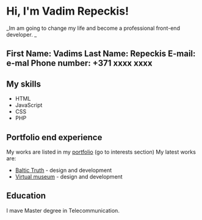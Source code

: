 # Hi, I'm Vadim Repeckis!

_Im am going to change my life and become a professional front-end developer. _

**First Name:** Vadims 
**Last Name:** Repeckis
**E-mail:** e-mal
**Phone number:** +371 xxxx xxxx
---

## My skills
- HTML
- JavaScript
- CSS
- PHP

## Portfolio end experience
My works are listed in my [portfolio](https://repeckis.lv/cv/) (go to interests section)
My latest works are:
- [Baltic Truth](https://baltictruth.com/) - design and development
- [Virtual museum](https://tynyanov.rezekne.lv/) - design and development

## Education
I mave Master degree in Telecommunication.



